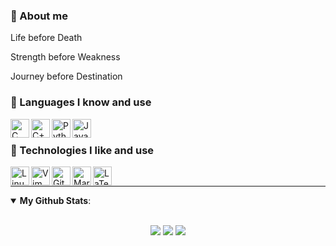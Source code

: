 ### :robot: About me

Life before Death

Strength before Weakness 

Journey before Destination


### 💾 Languages I know and use

[<img align="left" alt="C" height="30px" src="https://upload.wikimedia.org/wikipedia/commons/thumb/3/35/The_C_Programming_Language_logo.svg/1024px-The_C_Programming_Language_logo.svg.png"/>](https://en.wikipedia.org/wiki/C_(programming_language))
[<img align="left" alt="C++" height="30px" src="https://upload.wikimedia.org/wikipedia/commons/thumb/1/18/ISO_C%2B%2B_Logo.svg/1200px-ISO_C%2B%2B_Logo.svg.png"/>](https://en.wikipedia.org/wiki/C%2B%2B)
[<img align="left" alt="Python" height="30px" src="https://upload.wikimedia.org/wikipedia/commons/thumb/f/f8/Python_logo_and_wordmark.svg/1920px-Python_logo_and_wordmark.svg.png"/>](https://en.wikipedia.org/wiki/Python_(programming_language))
[<img align="left" alt="Java" height="30px" src="https://upload.wikimedia.org/wikipedia/en/thumb/3/30/Java_programming_language_logo.svg/800px-Java_programming_language_logo.svg.png"/>](https://en.wikipedia.org/wiki/Java_(programming_language))

<br/>
  
### 🚀 Technologies I like and use

[<img align="left" alt="Linux" height="30px" src="https://upload.wikimedia.org/wikipedia/commons/thumb/3/35/Tux.svg/800px-Tux.svg.png"/>](https://en.wikipedia.org/wiki/Linux)
[<img align="left" alt="Vim" height="30px" src="https://upload.wikimedia.org/wikipedia/commons/thumb/9/9f/Vimlogo.svg/1024px-Vimlogo.svg.png"/>](https://en.wikipedia.org/wiki/Vim_(text_editor))
[<img align="left" alt="Git" height="30px" src="https://upload.wikimedia.org/wikipedia/commons/thumb/e/e0/Git-logo.svg/1280px-Git-logo.svg.png"/>](https://en.wikipedia.org/wiki/Git)
[<img align="left" alt="Markdown" height="30px" src="https://upload.wikimedia.org/wikipedia/commons/thumb/4/48/Markdown-mark.svg/1920px-Markdown-mark.svg.png"/>](https://en.wikipedia.org/wiki/Markdown)
[<img align="left" alt="LaTeX" height="30px" src="https://upload.wikimedia.org/wikipedia/commons/thumb/9/92/LaTeX_logo.svg/1920px-LaTeX_logo.svg.png"/>](https://en.wikipedia.org/wiki/LaTeX)

<br/>


<!--
**Alexmnzlms/Alexmnzlms** is a ✨ _special_ ✨ repository because its `README.md` (this file) appears on your GitHub profile.

Here are some ideas to get you started:

- 🔭 I’m currently working on ...
- 🌱 I’m currently learning ...
- 👯 I’m looking to collaborate on ...
- 🤔 I’m looking for help with ...
- 💬 Ask me about ...
- 📫 How to reach me: ...
- 😄 Pronouns: ...
- ⚡ Fun fact: ...
-->

---
<details open>
 <summary><b>My Github Stats</b>: </summary>
<br>
<p align = "center">
  <img src = "https://github-readme-stats.vercel.app/api?username=Alexmnzlms&show_icons=true&line_height=27">
  <img src = "https://github-readme-stats.vercel.app/api/top-langs/?username=Alexmnzlms&langs_count=10&layout=compact">
  <img src = "https://github-readme-stats.vercel.app/api/wakatime?username=Alexmnzlms&layout=compact">
  
</p>
</details>


